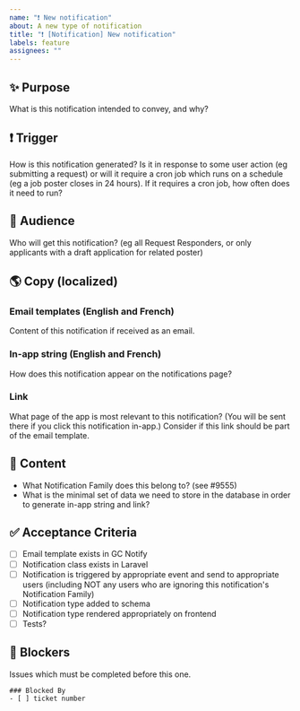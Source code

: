 ```yaml
---
name: "❗ New notification"
about: A new type of notification
title: "❗ [Notification] New notification"
labels: feature
assignees: ""
---
```


## ✨ Purpose

What is this notification intended to convey, and why?

## ❗ Trigger

How is this notification generated? Is it in response to some user action (eg submitting a request) or will it require a cron job which runs on a schedule (eg a job poster closes in 24 hours). If it requires a cron job, how often does it need to run?

## 👀 Audience

Who will get this notification? (eg all Request Responders, or only applicants with a draft application for related poster)

## 🌎 Copy (localized)

### Email templates (English and French)

Content of this notification if received as an email.

### In-app string (English and French)

How does this notification appear on the notifications page?

### Link

What page of the app is most relevant to this notification? (You will be sent there if you click this notification in-app.) Consider if this link should be part of the email template.

## 💾 Content

- What Notification Family does this belong to? (see #9555)
- What is the minimal set of data we need to store in the database in order to generate in-app string and link?

## ✅ Acceptance Criteria

- [ ] Email template exists in GC Notify
- [ ] Notification class exists in Laravel
- [ ] Notification is triggered by appropriate event and send to appropriate users (including NOT any users who are ignoring this notification's Notification Family)
- [ ] Notification type added to schema
- [ ] Notification type rendered appropriately on frontend
- [ ] Tests?

## 🛑 Blockers

Issues which must be completed before this one.

```[tasklist]
### Blocked By
- [ ] ticket number
```
